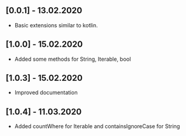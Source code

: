 ## [0.0.1] - 13.02.2020

* Basic extensions similar to kotlin.

## [1.0.0] - 15.02.2020

* Added some methods for String, Iterable, bool

## [1.0.3] - 15.02.2020

* Improved documentation

## [1.0.4] - 11.03.2020

* Added countWhere for Iterable and containsIgnoreCase for String